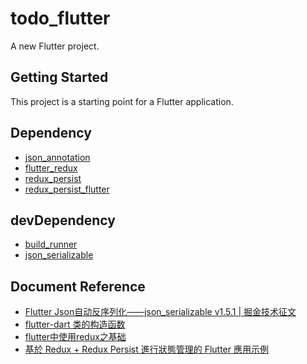 # todo_flutter

A new Flutter project.

## Getting Started

This project is a starting point for a Flutter application.

## Dependency

- [json_annotation](https://pub.dartlang.org/packages/json_annotation)
- [flutter_redux](https://pub.dartlang.org/packages/flutter_redux)
- [redux_persist](https://pub.dartlang.org/packages/redux_persist)
- [redux_persist_flutter](https://pub.dartlang.org/packages/redux_persist_flutter)

## devDependency

- [build_runner](https://pub.dartlang.org/packages/build_runner)
- [json_serializable](https://pub.dartlang.org/packages/json_serializable)

## Document Reference

- [Flutter Json自动反序列化——json_serializable v1.5.1 | 掘金技术征文](https://juejin.im/post/5b5f00e7e51d45190571172f)
- [flutter-dart 类的构造函数](https://juejin.im/post/5b2b4c36f265da59b243cac9)
- [flutter中使用redux之基础](https://segmentfault.com/a/1190000015579633)
- [基於 Redux + Redux Persist 進行狀態管理的 Flutter 應用示例](https://www.jishuwen.com/d/2Cgp/zh-tw)